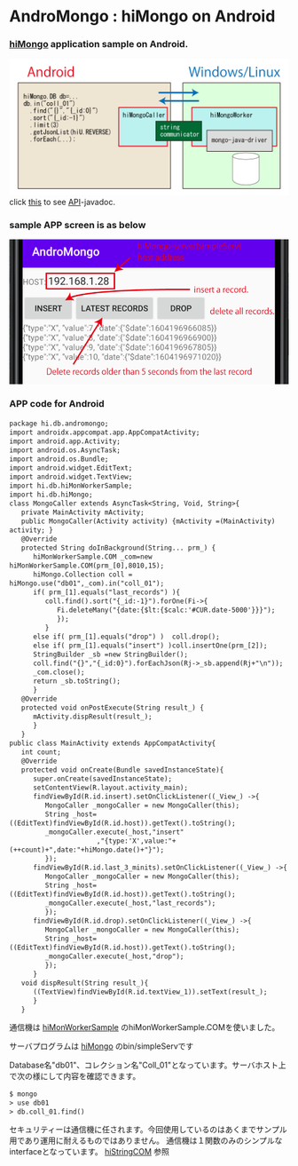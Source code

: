 # AndroMongo : hiMongo on Android
### [hiMongo](https://hiuric.github.io/hiMongo/) application sample on Android.
![sample0](./AndroMongo_0.png)
click [this](https://hiuric.github.io/hiMongo/) to see [API](https://hiuric.github.io/hiMongo/)-javadoc.
### sample APP screen is as below
![sample0](./AndroidDisp_0.png)
### APP code for Android
```
package hi.db.andromongo;
import androidx.appcompat.app.AppCompatActivity;
import android.app.Activity;
import android.os.AsyncTask;
import android.os.Bundle;
import android.widget.EditText;
import android.widget.TextView;
import hi.db.hiMonWorkerSample;
import hi.db.hiMongo;
class MongoCaller extends AsyncTask<String, Void, String>{
   private MainActivity mActivity;
   public MongoCaller(Activity activity) {mActivity =(MainActivity) activity; }
   @Override
   protected String doInBackground(String... prm_) {
      hiMonWorkerSample.COM _com=new hiMonWorkerSample.COM(prm_[0],8010,15);
      hiMongo.Collection coll = hiMongo.use("db01",_com).in("coll_01");
      if( prm_[1].equals("last_records") ){
         coll.find().sort("{_id:-1}").forOne(Fi->{
            Fi.deleteMany("{date:{$lt:{$calc:'#CUR.date-5000'}}}");
            });
         }
      else if( prm_[1].equals("drop") )  coll.drop();
      else if( prm_[1].equals("insert") )coll.insertOne(prm_[2]);
      StringBuilder _sb =new StringBuilder();
      coll.find("{}","{_id:0}").forEachJson(Rj->_sb.append(Rj+"\n"));
      _com.close();
      return _sb.toString();
      }
   @Override
   protected void onPostExecute(String result_) {
      mActivity.dispResult(result_);
      }
   }
public class MainActivity extends AppCompatActivity{
   int count;
   @Override
   protected void onCreate(Bundle savedInstanceState){
      super.onCreate(savedInstanceState);
      setContentView(R.layout.activity_main);
      findViewById(R.id.insert).setOnClickListener((_View_) ->{
         MongoCaller _mongoCaller = new MongoCaller(this);
         String _host=((EditText)findViewById(R.id.host)).getText().toString();
         _mongoCaller.execute(_host,"insert"
                      ,"{type:'X',value:"+(++count)+",date:"+hiMongo.date()+"}");
         });
      findViewById(R.id.last_3_minits).setOnClickListener((_View_) ->{
         MongoCaller _mongoCaller = new MongoCaller(this);
         String _host=((EditText)findViewById(R.id.host)).getText().toString();
         _mongoCaller.execute(_host,"last_records");
         });
      findViewById(R.id.drop).setOnClickListener((_View_) ->{
         MongoCaller _mongoCaller = new MongoCaller(this);
         String _host=((EditText)findViewById(R.id.host)).getText().toString();
         _mongoCaller.execute(_host,"drop");
         });
      }
   void dispResult(String result_){
      ((TextView)findViewById(R.id.textView_1)).setText(result_);
      }
   }
```
通信機は [hiMonWorkerSample](https://hiuric.github.io/hiMongo/hi/db/hiMonWorkerSample.html) のhiMonWorkerSample.COMを使いました。

サーバプログラムは [hiMongo](https://github.com/hiuric/hiMongo) のbin/simpleServです

Database名"db01"、コレクション名"Coll_01"となっています。サーバホスト上で次の様にして内容を確認できます。
```
$ mongo
> use db01
> db.coll_01.find()
```

セキュリティーは通信機に任されます。今回使用しているのはあくまでサンプル用であり運用に耐えるものではありません。
通信機は１関数のみのシンプルなinterfaceとなっています。 [hiStringCOM](https://hiuric.github.io/hiMongo/hi/db/hiStringCOM.html) 参照

